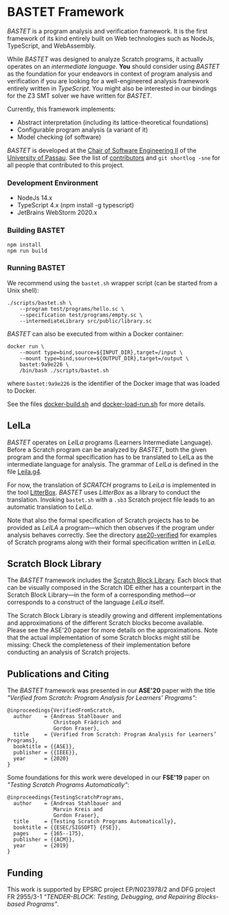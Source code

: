 # BASTET Framework

*BASTET* is a program analysis and verification framework.
It is the first framework of its kind entirely built on Web technologies
such as NodeJs, TypeScript, and WebAssembly.

While *BASTET* was designed to analyze Scratch programs,
it actually operates on an *intermediate language*. **You** should
consider using *BASTET* as the foundation for your endeavors in context
of program analysis and verification if you are looking for a well-engineered
analysis framework entirely written in *TypeScript*.
You might also be interested in our bindings for the Z3 SMT solver we have
written for *BASTET*.

Currently, this framework implements:
- Abstract interpretation (including its lattice-theoretical foundations)
- Configurable program analysis (a variant of it)
- Model checking (of software)

*BASTET* is developed at the [Chair of Software Engineering II](https://www.fim.uni-passau.de/lehrstuhl-fuer-software-engineering-ii/)
of the [University of Passau](https://www.uni-passau.de).
See the list of [contributors](./CONTRIBUTORS.md) and `git shortlog -sne` for all people that contributed to this project.

### Development Environment

- NodeJs 14.x 
- TypeScript 4.x (npm install -g typescript)
- JetBrains WebStorm 2020.x

### Building BASTET

```
npm install
npm run build
```

### Running BASTET

We recommend using the `bastet.sh` wrapper script (can be started from a Unix shell):

```
./scripts/bastet.sh \
    --program test/programs/hello.sc \
    --specification test/programs/empty.sc \
    --intermediateLibrary src/public/library.sc
```

*BASTET* can also be executed from within a Docker container:

```
docker run \
    --mount type=bind,source=${INPUT_DIR},target=/input \
    --mount type=bind,source=${OUTPUT_DIR},target=/output \
    bastet:9a9e226 \
    /bin/bash ./scripts/bastet.sh
```
where `bastet:9a9e226` is the identifier of the Docker image 
that was loaded to Docker.

See the files [docker-build.sh](./docker-build.sh) and
[docker-load-run.sh](./docker-load-run.sh) for more details.

## LeILa

*BASTET* operates on *LeILa* programs (Learners Intermediate Language). 
Before a Scratch program can be analyzed by *BASTET*, both the given
program and the formal specification has to be translated to LeILa 
as the intermediate language for analysis. 
The grammar of *LeILa* is defined in the file [Leila.g4](src/bastet/syntax/parser/grammar/Leila.g4).

For now, the translation of *SCRATCH* programs to *LeiLa* is implemented
in the tool [LitterBox](https://github.com/se2p/LitterBox). *BASTET* uses
*LitterBox* as a library to conduct the translation. Invoking
`bastet.sh` with a `.sb3` Scratch project file leads
to an automatic translation to *LeILa*.

Note that also the formal specification of Scratch projects has to be
provided as *LeILA* a program—which then observes if the program under
analysis behaves correctly.
See the directory [ase20-verified](test/programs/publications/ase20-verified/) for
examples of Scratch programs along with their formal specification written
in *LeILa*.

## Scratch Block Library

The *BASTET* framework includes the [Scratch Block Library](src/public/library.sc).
Each block that can be visually composed in the Scratch IDE either has a counterpart
in the Scratch Block Library—in the form of a corresponding method—or 
corresponds to a construct of the language *LeILa* itself.

The Scratch Block Library is steadily growing and different implementations and 
approximations of the different Scratch blocks become available.
Please see the ASE'20 paper for more details on the approximations.
Note that the actual implementation of some Scratch blocks might 
still be missing: Check the completeness of their implementation before
conducting an analysis of Scratch projects.

## Publications and Citing

The *BASTET* framework was presented in our **ASE'20** paper with the 
title *"Verified from Scratch: Program Analysis for Learners’ Programs"*:

```
@inproceedings{VerifiedFromScratch,
  author    = {Andreas Stahlbauer and
               Christoph Frädrich and
               Gordon Fraser},
  title     = {Verified from Scratch: Program Analysis for Learners’ Programs},
  booktitle = {{ASE}},
  publisher = {{IEEE}},
  year      = {2020}
}

```

Some foundations for this work were developed in our **FSE'19** paper on *"Testing
Scratch Programs Automatically"*:

```
@inproceedings{TestingScratchPrograms,
  author    = {Andreas Stahlbauer and
               Marvin Kreis and
               Gordon Fraser},
  title     = {Testing Scratch Programs Automatically},
  booktitle = {{ESEC/SIGSOFT} {FSE}},
  pages     = {165--175},
  publisher = {{ACM}},
  year      = {2019}
}
```

## Funding

This work is supported by EPSRC project EP/N023978/2 and 
DFG project FR 2955/3-1 *“TENDER-BLOCK: Testing, Debugging, 
and Repairing Blocks-based Programs”*. 
